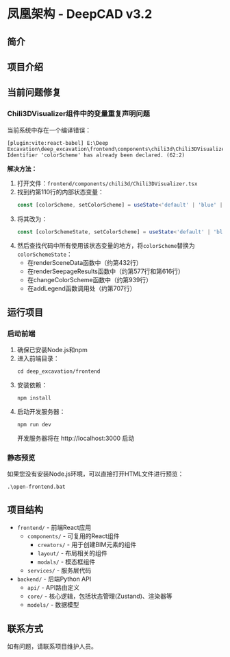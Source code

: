 # 凤凰架构 - DeepCAD v3.2

## 简介

## 项目介绍

## 当前问题修复

### Chili3DVisualizer组件中的变量重复声明问题

当前系统中存在一个编译错误：

```
[plugin:vite:react-babel] E:\Deep Excavation\deep_excavation\frontend\components\chili3d\Chili3DVisualizer.tsx: Identifier 'colorScheme' has already been declared. (62:2)
```

**解决方法：**

1. 打开文件：`frontend/components/chili3d/Chili3DVisualizer.tsx`
2. 找到约第110行的内部状态变量：
   ```typescript
   const [colorScheme, setColorScheme] = useState<'default' | 'blue' | 'rainbow' | 'terrain'>('default');
   ```
3. 将其改为：
   ```typescript
   const [colorSchemeState, setColorScheme] = useState<'default' | 'blue' | 'rainbow' | 'terrain'>('default');
   ```
4. 然后查找代码中所有使用该状态变量的地方，将`colorScheme`替换为`colorSchemeState`：
   - 在renderSceneData函数中（约第432行）
   - 在renderSeepageResults函数中（约第577行和第616行）
   - 在changeColorScheme函数中（约第939行）
   - 在addLegend函数调用处（约第707行）

## 运行项目

### 启动前端

1. 确保已安装Node.js和npm
2. 进入前端目录：
   ```
   cd deep_excavation/frontend
   ```
3. 安装依赖：
   ```
   npm install
   ```
4. 启动开发服务器：
   ```
   npm run dev
   ```
   开发服务器将在 http://localhost:3000 启动

### 静态预览

如果您没有安装Node.js环境，可以直接打开HTML文件进行预览：
```
.\open-frontend.bat
```

## 项目结构

- `frontend/` - 前端React应用
  - `components/` - 可复用的React组件
    - `creators/` - 用于创建BIM元素的组件
    - `layout/` - 布局相关的组件
    - `modals/` - 模态框组件
  - `services/` - 服务层代码
- `backend/` - 后端Python API
  - `api/` - API路由定义
  - `core/` - 核心逻辑，包括状态管理(Zustand)、渲染器等
  - `models/` - 数据模型

## 联系方式

如有问题，请联系项目维护人员。 